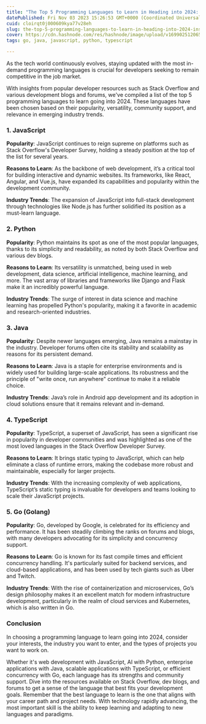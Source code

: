 ```yaml
---
title: "The Top 5 Programming Languages to Learn in Heading into 2024: Insights from Stack Overflow and Dev Communities"
datePublished: Fri Nov 03 2023 15:26:53 GMT+0000 (Coordinated Universal Time)
cuid: cloirqt0j000609kya77v28eh
slug: the-top-5-programming-languages-to-learn-in-heading-into-2024-insights-from-stack-overflow-and-dev-communities
cover: https://cdn.hashnode.com/res/hashnode/image/upload/v1699025120653/fd7a847c-256e-42bf-83ad-4ce8ae304c08.jpeg
tags: go, java, javascript, python, typescript

---
```


As the tech world continuously evolves, staying updated with the most in-demand programming languages is crucial for developers seeking to remain competitive in the job market.

With insights from popular developer resources such as Stack Overflow and various development blogs and forums, we've compiled a list of the top 5 programming languages to learn going into 2024. These languages have been chosen based on their popularity, versatility, community support, and relevance in emerging industry trends.

### 1\. JavaScript

**Popularity**: JavaScript continues to reign supreme on platforms such as Stack Overflow's Developer Survey, holding a steady position at the top of the list for several years.

**Reasons to Learn**: As the backbone of web development, it’s a critical tool for building interactive and dynamic websites. Its frameworks, like React, Angular, and Vue.js, have expanded its capabilities and popularity within the development community.

**Industry Trends**: The expansion of JavaScript into full-stack development through technologies like Node.js has further solidified its position as a must-learn language.

### 2\. Python

**Popularity**: Python maintains its spot as one of the most popular languages, thanks to its simplicity and readability, as noted by both Stack Overflow and various dev blogs.

**Reasons to Learn**: Its versatility is unmatched, being used in web development, data science, artificial intelligence, machine learning, and more. The vast array of libraries and frameworks like Django and Flask make it an incredibly powerful language.

**Industry Trends**: The surge of interest in data science and machine learning has propelled Python's popularity, making it a favorite in academic and research-oriented industries.

### 3\. Java

**Popularity**: Despite newer languages emerging, Java remains a mainstay in the industry. Developer forums often cite its stability and scalability as reasons for its persistent demand.

**Reasons to Learn**: Java is a staple for enterprise environments and is widely used for building large-scale applications. Its robustness and the principle of "write once, run anywhere" continue to make it a reliable choice.

**Industry Trends**: Java’s role in Android app development and its adoption in cloud solutions ensure that it remains relevant and in-demand.

### 4\. TypeScript

**Popularity**: TypeScript, a superset of JavaScript, has seen a significant rise in popularity in developer communities and was highlighted as one of the most loved languages in the Stack Overflow Developer Survey.

**Reasons to Learn**: It brings static typing to JavaScript, which can help eliminate a class of runtime errors, making the codebase more robust and maintainable, especially for larger projects.

**Industry Trends**: With the increasing complexity of web applications, TypeScript’s static typing is invaluable for developers and teams looking to scale their JavaScript projects.

### 5\. Go (Golang)

**Popularity**: Go, developed by Google, is celebrated for its efficiency and performance. It has been steadily climbing the ranks on forums and blogs, with many developers advocating for its simplicity and concurrency support.

**Reasons to Learn**: Go is known for its fast compile times and efficient concurrency handling. It's particularly suited for backend services, and cloud-based applications, and has been used by tech giants such as Uber and Twitch.

**Industry Trends**: With the rise of containerization and microservices, Go’s design philosophy makes it an excellent match for modern infrastructure development, particularly in the realm of cloud services and Kubernetes, which is also written in Go.

### Conclusion

In choosing a programming language to learn going into 2024, consider your interests, the industry you want to enter, and the types of projects you want to work on.

Whether it's web development with JavaScript, AI with Python, enterprise applications with Java, scalable applications with TypeScript, or efficient concurrency with Go, each language has its strengths and community support. Dive into the resources available on Stack Overflow, dev blogs, and forums to get a sense of the language that best fits your development goals. Remember that the best language to learn is the one that aligns with your career path and project needs. With technology rapidly advancing, the most important skill is the ability to keep learning and adapting to new languages and paradigms.